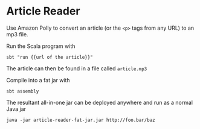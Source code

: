 # Article Reader

Use Amazon Polly to convert an article (or the `<p>` tags from any URL) to an mp3 file.

Run the Scala program with
```
sbt "run {{url of the article}}"
```

The article can then be found in a file called `article.mp3`

Compile into a fat jar with
```
sbt assembly
```

The resultant all-in-one jar can be deployed anywhere and run as a normal Java jar
```
java -jar article-reader-fat-jar.jar http://foo.bar/baz
```

